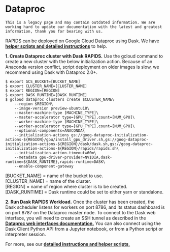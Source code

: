 # Dataproc

```{warning}
This is a legacy page and may contain outdated information. We are working hard to update our documentation with the latest and greatest information, thank you for bearing with us.
```

RAPIDS can be deployed on Google Cloud Dataproc using Dask. We have **[helper scripts and detailed instructions](https://github.com/GoogleCloudDataproc/initialization-actions/tree/master/rapids)** to help.

**1. Create Dataproc cluster with Dask RAPIDS.** Use the gcloud command to create a new cluster with the below initialization action. Because of an Anaconda version conflict, script deployment on older images is slow, we recommend using Dask with Dataproc 2.0+.

```console
$ export GCS_BUCKET=[BUCKET_NAME]
$ export CLUSTER_NAME=[CLUSTER_NAME]
$ export REGION=[REGION]
$ export DASK_RUNTIME=[DASK_RUNTIME]
$ gcloud dataproc clusters create $CLUSTER_NAME\
    --region $REGION\
    --image-version preview-ubuntu18\
    --master-machine-type [MACHINE_TYPE]\
    --master-accelerator type=[GPU_TYPE],count=[NUM_GPU]\
    --worker-machine-type [MACHINE_TYPE]\
    --worker-accelerator type=[GPU_TYPE],count=[NUM_GPU]\
    --optional-components=ANACONDA\
    --initialization-actions gs://goog-dataproc-initialization-actions-${REGION}/gpu/install_gpu_driver.sh,gs://goog-dataproc-initialization-actions-${REGION}/dask/dask.sh,gs://goog-dataproc-initialization-actions-${REGION}/rapids/rapids.sh\
    --initialization-action-timeout=60m\
    --metadata gpu-driver-provider=NVIDIA,dask-runtime=${DASK_RUNTIME},rapids-runtime=DASK\
    --enable-component-gateway

```

[BUCKET_NAME] = name of the bucket to use.\
[CLUSTER_NAME] = name of the cluster.\
[REGION] = name of region where cluster is to be created.\
[DASK_RUNTIME] = Dask runtime could be set to either yarn or standalone.

**2. Run Dask RAPIDS Workload.** Once the cluster has been created, the Dask scheduler listens for workers on port 8786, and its status dashboard is on port 8787 on the Dataproc master node. To connect to the Dask web interface, you will need to create an SSH tunnel as described in the **[Dataproc web interfaces documentation.](https://cloud.google.com/dataproc/docs/concepts/accessing/cluster-web-interfaces)** You can also connect using the Dask Client Python API from a Jupyter notebook, or from a Python script or interpreter session.

For more, see our **[detailed instructions and helper scripts.](https://github.com/GoogleCloudDataproc/initialization-actions/tree/master/rapids)**
